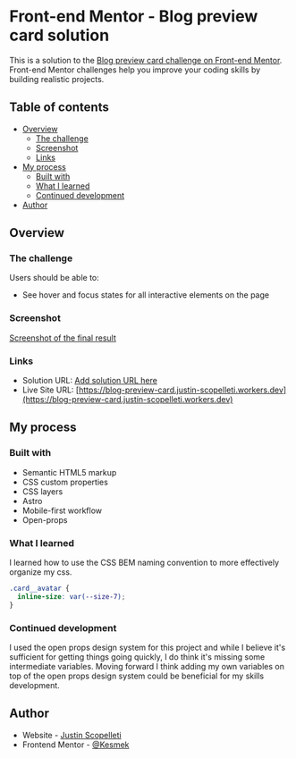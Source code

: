 # Front-end Mentor - Blog preview card solution

This is a solution to the
[Blog preview card challenge on Front-end Mentor](https://www.frontendmentor.io/challenges/blog-preview-card-ckPaj01IcS).
Front-end Mentor challenges help you improve your coding skills by building
realistic projects.

## Table of contents

- [Overview](#overview)
  - [The challenge](#the-challenge)
  - [Screenshot](#screenshot)
  - [Links](#links)
- [My process](#my-process)
  - [Built with](#built-with)
  - [What I learned](#what-i-learned)
  - [Continued development](#continued-development)
- [Author](#author)

## Overview

### The challenge

Users should be able to:

- See hover and focus states for all interactive elements on the page

### Screenshot

[Screenshot of the final result](./result-screenshot.png)

### Links

- Solution URL: [Add solution URL here](https://your-solution-url.com)
- Live Site URL:
  [https://blog-preview-card.justin-scopelleti.workers.dev](https://blog-preview-card.justin-scopelleti.workers.dev)

## My process

### Built with

- Semantic HTML5 markup
- CSS custom properties
- CSS layers
- Astro
- Mobile-first workflow
- Open-props

### What I learned

I learned how to use the CSS BEM naming convention to more effectively organize
my css.

```css
.card__avatar {
  inline-size: var(--size-7);
}
```

### Continued development

I used the open props design system for this project and while I believe it's
sufficient for getting things going quickly, I do think it's missing some
intermediate variables. Moving forward I think adding my own variables on top of
the open props design system could be beneficial for my skills development.

## Author

- Website - [Justin Scopelleti](https://justin-scopelleti.com/)
- Frontend Mentor - [@Kesmek](https://www.frontendmentor.io/profile/Kesmek)
